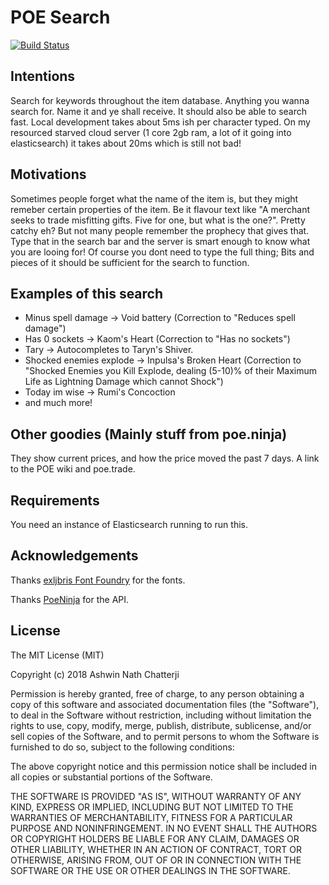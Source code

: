 # POE Search 
[![Build Status](https://travis-ci.org/ashwinath/poe-search-discord.svg?branch=master)](https://travis-ci.org/ashwinath/poe-search-discord)

## Intentions

Search for keywords throughout the item database. Anything you wanna search for. Name it and ye shall receive. It should also be able to search fast. Local development takes about 5ms ish per character typed. On my resourced starved cloud server (1 core 2gb ram, a lot of it going into elasticsearch) it takes about 20ms which is still not bad!

## Motivations

Sometimes people forget what the name of the item is, but they might remeber certain properties of the item. Be it flavour text like "A merchant seeks to trade misfitting gifts. Five for one, but what is the one?". Pretty catchy eh? But not many people remember the prophecy that gives that. Type that in the search bar and the server is smart enough to know what you are looing for! Of course you dont need to type the full thing; Bits and pieces of it should be sufficient for the search to function.

## Examples of this search

* Minus spell damage -> Void battery (Correction to "Reduces spell damage")
* Has 0 sockets -> Kaom's Heart (Correction to "Has no sockets")
* Tary -> Autocompletes to Taryn's Shiver.
* Shocked enemies explode -> Inpulsa's Broken Heart (Correction to "Shocked Enemies you Kill Explode, dealing (5-10)% of their Maximum Life as Lightning Damage which cannot Shock")
* Today im wise -> Rumi's Concoction
* and much more!

## Other goodies (Mainly stuff from poe.ninja)

They show current prices, and how the price moved the past 7 days. A link to the POE wiki and poe.trade.

## Requirements

You need an instance of Elasticsearch running to run this.

## Acknowledgements

Thanks [exljbris Font Foundry](https://www.exljbris.com/fontin.html) for the fonts.

Thanks [PoeNinja](http://poe.ninja) for the API.

## License

The MIT License (MIT)

Copyright (c) 2018 Ashwin Nath Chatterji

Permission is hereby granted, free of charge, to any person obtaining a copy of this software and associated documentation files (the "Software"), to deal in the Software without restriction, including without limitation the rights to use, copy, modify, merge, publish, distribute, sublicense, and/or sell copies of the Software, and to permit persons to whom the Software is furnished to do so, subject to the following conditions:

The above copyright notice and this permission notice shall be included in all copies or substantial portions of the Software.

THE SOFTWARE IS PROVIDED "AS IS", WITHOUT WARRANTY OF ANY KIND, EXPRESS OR IMPLIED, INCLUDING BUT NOT LIMITED TO THE WARRANTIES OF MERCHANTABILITY, FITNESS FOR A PARTICULAR PURPOSE AND NONINFRINGEMENT. IN NO EVENT SHALL THE AUTHORS OR COPYRIGHT HOLDERS BE LIABLE FOR ANY CLAIM, DAMAGES OR OTHER LIABILITY, WHETHER IN AN ACTION OF CONTRACT, TORT OR OTHERWISE, ARISING FROM, OUT OF OR IN CONNECTION WITH THE SOFTWARE OR THE USE OR OTHER DEALINGS IN THE SOFTWARE.
